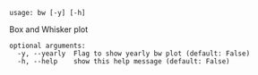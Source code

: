 ```
usage: bw [-y] [-h]
```

Box and Whisker plot

```
optional arguments:
  -y, --yearly  Flag to show yearly bw plot (default: False)
  -h, --help    show this help message (default: False)
```
